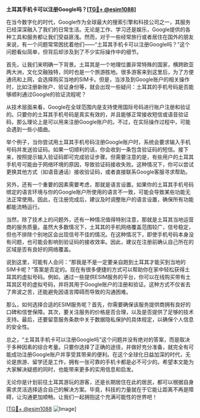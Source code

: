 **土耳其手机卡可以注册Google吗？[[TG💪+ @esim1088](https://t.me/s/esim1088)]**

在当今数字化的时代，Google作为全球最大的搜索引擎和科技公司之一，其服务已经深深融入了我们的日常生活。无论是工作、学习还是娱乐，Google提供的各种工具和服务都让我们受益匪浅。然而，对于一些经常旅行或者居住在国外的朋友来说，有一个问题常常困扰着他们——“土耳其手机卡可以注册Google吗？”这个问题看似简单，但背后却涉及到了不少实际操作中的细节。

首先，让我们来明确一下背景。土耳其是一个地理位置非常特殊的国家，横跨欧亚两大洲，文化交融独特，同时也是一个旅游胜地。很多游客来到这里后，为了方便通讯和上网，会选择购买当地的SIM卡。但是，当涉及到Google账户的相关操作时，比如注册新账户、验证身份等，就会出现一些疑问：土耳其的手机号码是否能够顺利通过Google的验证流程呢？

从技术层面来看，Google在全球范围内是支持使用国际号码进行账户注册和验证的。只要你的土耳其手机号码是真实有效的，并且能够正常接收短信或语音验证码，那么理论上是可以用来注册Google账户的。不过，在实际操作过程中，可能会遇到一些小插曲。

举个例子，当你尝试用土耳其手机号码注册Google账户时，系统会要求输入手机号码并发送验证码。如果一切顺利的话，你会收到一条包含验证码的短信。接下来，按照提示输入验证码即可完成验证步骤。但需要注意的是，有些用户的土耳其手机号可能由于网络环境的原因，导致验证码接收失败。这种情况下，你可以尝试更换其他方式（如语音通话）接收验证码，或者直接联系Google客服寻求帮助。

另外，还有一个重要的因素需要考虑，那就是语言设置。如果你的土耳其手机号码绑定的语言环境与你的Google账户所使用的语言不一致，可能会导致某些功能无法正常使用。因此，在注册完成后，建议及时调整账户的语言设置，确保所有功能都能流畅运行。

当然，除了技术上的问题外，还有一种情况值得特别注意，那就是土耳其当地运营商的服务质量。虽然大多数情况下，土耳其的手机网络覆盖范围较广，信号稳定，但也不排除个别地区会出现信号不佳的情况。在这种情况下，即使手机号码本身没有问题，也可能会影响到验证码的接收效率。因此，建议在注册前确认自己所在的区域是否有良好的网络覆盖。

说到这里，可能有人会问：“那我是不是一定要亲自跑到土耳其才能买到当地的SIM卡呢？”答案是否定的。现在有很多便捷的方式可以帮助你在家中轻松获得土耳其的虚拟号码。例如，通过一些提供ESIM服务的平台，你可以在线购买带有土耳其区号的虚拟号码，并将其用于Google账户的注册和验证。这种方式不仅省去了奔波之苦，还能避免因语言障碍而导致的沟通困难。

那么，如何选择合适的ESIM服务呢？首先，你需要确保该服务提供商拥有良好的口碑和信誉保障。其次，要关注服务的价格是否合理，以及是否提供了足够的技术支持。最后，还要留意服务条款中关于数据隐私保护的具体规定，以确保个人信息的安全性。

总之，“土耳其手机卡可以注册Google吗”这个问题并没有绝对的答案，而是取决于多种因素的综合考量。只要你选择了正确的途径，并做好充分准备，就完全有可能成功注册Google账户并享受其带来的便利。在这个全球化日益加深的时代，无论是旅游、留学还是工作，拥有一张可靠的手机卡都是必不可少的。希望本文能为大家解决疑惑的同时，也能带来更多的实用信息和启发。

无论你是计划前往土耳其游玩的游客，还是长期居住在此的居民，都可以根据自身需求灵活选择适合自己的解决方案。毕竟，科技的力量就在于它能让距离不再是障碍，让沟通更加顺畅。让我们一起拥抱这个充满可能性的世界吧！

[[TG💪+ @esim1088](https://t.me/s/esim1088) ![Image](https://i.postimg.cc/4NQfJmqS/Snipaste-2025-05-13-00-14-12.png)]